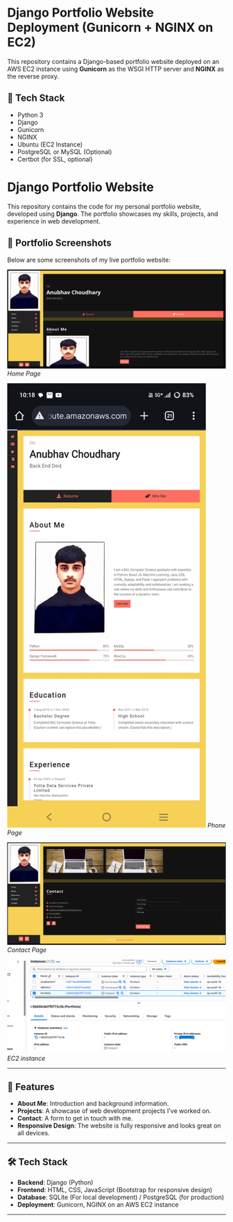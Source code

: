 # Django Portfolio Website Deployment (Gunicorn + NGINX on EC2)

This repository contains a Django-based portfolio website deployed on an AWS EC2 instance using **Gunicorn** as the WSGI HTTP server and **NGINX** as the reverse proxy.

## 🚀 Tech Stack

- Python 3
- Django
- Gunicorn
- NGINX
- Ubuntu (EC2 Instance)
- PostgreSQL or MySQL (Optional)
- Certbot (for SSL, optional)


# Django Portfolio Website

This repository contains the code for my personal portfolio website, developed using **Django**. The portfolio showcases my skills, projects, and experience in web development.

## 📸 Portfolio Screenshots

Below are some screenshots of my live portfolio website:

![Home Page Screenshot](./screenshots/front%20page.png)
*Home Page*

![Phone Page Screenshot](./screenshots/Phone%20SS.jpg)
*Phone Page*

![Contact Page Screenshot](./screenshots/contact.png)
*Contact Page*

![EC2 instance Page Screenshot](./screenshots/instance%20EC2.png)
*EC2 instance*

---

## 🚀 Features

- **About Me**: Introduction and background information.
- **Projects**: A showcase of web development projects I've worked on.
- **Contact**: A form to get in touch with me.
- **Responsive Design**: The website is fully responsive and looks great on all devices.

---

## 🛠️ Tech Stack

- **Backend**: Django (Python)
- **Frontend**: HTML, CSS, JavaScript (Bootstrap for responsive design)
- **Database**: SQLite (For local development) / PostgreSQL (for production)
- **Deployment**: Gunicorn, NGINX on an AWS EC2 instance

---


